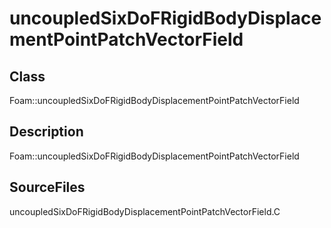 # uncoupledSixDoFRigidBodyDisplacementPointPatchVectorField 
## Class
Foam::uncoupledSixDoFRigidBodyDisplacementPointPatchVectorField

## Description
Foam::uncoupledSixDoFRigidBodyDisplacementPointPatchVectorField

## SourceFiles
uncoupledSixDoFRigidBodyDisplacementPointPatchVectorField.C

